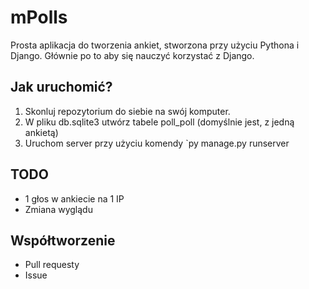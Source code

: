 # mPolls
Prosta aplikacja do tworzenia ankiet, stworzona przy użyciu Pythona i Django. Głównie po to aby się nauczyć korzystać z Django.

## Jak uruchomić?

1. Skonluj repozytorium do siebie na swój komputer.
2. W pliku db.sqlite3 utwórz tabele poll_poll (domyślnie jest, z jedną ankietą)
3. Uruchom server przy użyciu komendy `py manage.py runserver

## TODO

* 1 głos w ankiecie na 1 IP
* Zmiana wyglądu

## Współtworzenie

* Pull requesty
* Issue
